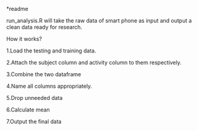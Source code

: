 *readme

run_analysis.R will take the raw data of smart phone as input and output a clean data ready for research.

How it works?

1.Load the testing and training data.

2.Attach the subject column and activity column to them respectively.

3.Combine the two dataframe

4.Name all columns appropriately.

5.Drop unneeded data

6.Calculate mean

7.Output the final data